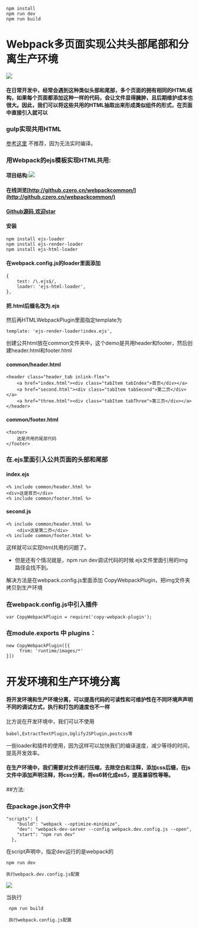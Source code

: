 	npm install
	npm run dev
	npm run build
	
# Webpack多页面实现公共头部尾部和分离生产环境
![](http://www.z4a.net/images/2017/12/15/8GSH18R2E56J5BLUHK9TGM.md.png)
#### 在日常开发中，经常会遇到这种类似头部和尾部，多个页面的拥有相同的HTML结构，如果每个页面都添加这种一样的代码，会让文件显得臃肿，且后期维护成本也很大。因此，我们可以将这些共用的HTML抽取出来形成类似组件的形式，在页面中直接引入就可以

### gulp实现共用HTML
[参考这里](https://www.cnblogs.com/woodk/p/5613280.html
)
	不推荐，因为无法实时编译。

### 用Webpack的ejs模板实现HTML共用:
#### 项目结构:![](http://www.z4a.net/images/2017/12/15/8R5EGZ8YQPF3MRMJFN.md.png)

#### 在线浏览[http://github.czero.cn/webpackcommon/](http://github.czero.cn/webpackcommon/)
####  [Github源码,欢迎star](https://github.com/czero1995/webpack-common)
#### 安装

	npm install ejs-loader 
	npm install ejs-render-loader
	npm install ejs-html-loader
#### 在webpack.config.js的loader里面添加

	{
		test: /\.ejs$/,
		loader: 'ejs-html-loader',			     
	},
#### 把.html后缀名改为.ejs
然后再HTMLWebpackPlugin里面指定template为

	template: 'ejs-render-loader!index.ejs',

创建公共html放在common文件夹中，这个demo是共用header和footer，然后创建header.html和footer.html
#### common/header.html

	<header class="header_tab inlink-flex">
		<a href="index.html"><div class="tabItem tabIndex">首页</div></a>
		<a href="second.html"><div class="tabItem tabSecond">第二页</div></a>
		<a href="three.html"><div class="tabItem tabThree">第三页</div></a>
	</header>

#### common/footer.html

	<footer>
		这是共用的尾部代码
	</footer>


### 在.ejs里面引入公共页面的头部和尾部
#### index.ejs

	<% include common/header.html %>
	<div>这是首页</div>
	<% include common/footer.html %>

#### second.js
	<% include common/header.html %>
		<div>这是第二页</div>
	<% include common/footer.html %>


这样就可以实现html共用的问题了。

* 但是还有个情况就是，npm run dev调试代码的时候.ejs文件里面引用的img路径会找不到。


解决方法是在webpack.config.js里面添加 CopyWebpackPlugin，把img文件夹拷贝到生产环境

### 在webpack.config.js中引入插件
	var CopyWebpackPlugin = require('copy-webpack-plugin');

### 在module.exports 中 plugins：
	new CopyWebpackPlugin([{
	     from: 'runtime/images/*'
	}])

# 开发环境和生产环境分离
#### 将开发环境和生产环境分离，可以提高代码的可读性和可维护性在不同环境声声明不同的调试方式，执行和打包的速度也不一样
比方说在开发环境中，我们可以不使用

	babel,ExtractTextPlugin,UglifyJSPlugin,postcss等
	
一些loader和插件的使用，因为这样可以加快我们的编译速度，减少等待的时间，提高开发效率。

#### 在生产环境中，我们需要对文件进行压缩，去除空白和注释，添加css后缀，在js文件中添加声明注释，将css分离，将es6转化成es5，提高兼容性等等。
##方法:
### 在package.json文件中
	"scripts": {
	    "build": "webpack --optimize-minimize",
	    "dev": "webpack-dev-server --config webpack.dev.config.js --open",
	    "start": "npm run dev"
	  },

 在script声明中，指定dev运行的是webpack的	
 
 	npm run dev
 	
 	执行webpack.dev.config.js配置
 	
 ![](http://www.z4a.net/images/2017/12/15/TIM20171215155706.md.png)
	
 当执行
 
	 npm run build
	 
	 执行webpack.config.js配置